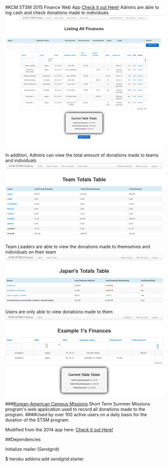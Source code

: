 #KCM STSM 2015 Finance Web App
[Check it out Here!](http://kcmstsm2015.herokuapp.com)
Admins are able to log cash and check donations made to individuals
![image not found](/public/AdminView.png?raw=true "Admin View")

In addition, Admins can view the total amount of donations made to teams and individuals
![image not found](/public/AdminView2.png?raw=true "Admin View 2")

Team Leaders are able to view the donations made to themselves and individuals on their team
![image not found](/public/LeaderView.png?raw=true "Leader View")

Users are only able to view donations made to them
![image not found](/public/UserView.png?raw=true "User View")


###[Korean-American Campus Missions](http://kcmonline.org) Short Term Summer Missions program's web application used to record all donations made to the program. 
####Used by over 100 active users on a daily basis for the duration of the STSM program. 

Modified from the 2014 app here:
[Check it out Here!](http://kcmstsm2014.herokuapp.com)

##Dependencies

Initialize mailer (Sendgrid) 

  $ heroku addons:add sendgrid:starter


